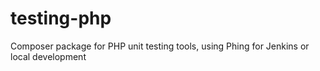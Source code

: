 # testing-php
Composer package for PHP unit testing tools, using Phing for Jenkins or local development
